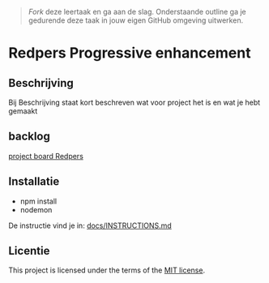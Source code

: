 > _Fork_ deze leertaak en ga aan de slag. Onderstaande outline ga je gedurende deze taak in jouw eigen GitHub omgeving uitwerken.

# Redpers Progressive enhancement


## Beschrijving
Bij Beschrijving staat kort beschreven wat voor project het is en wat je hebt gemaakt
<!-- Voeg een mooie poster visual toe 📸 -->
<!-- Voeg een link toe naar Github Pages 🌐-->

## backlog
[project board Redpers](https://github.com/orgs/fdnd-agency/projects/28/views/1)

## Installatie
* npm install
* nodemon

De instructie vind je in: [docs/INSTRUCTIONS.md](docs/INSTRUCTIONS.md)

## Licentie

This project is licensed under the terms of the [MIT license](./LICENSE).
